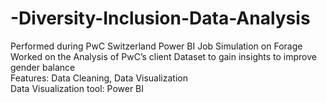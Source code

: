 # -Diversity-Inclusion-Data-Analysis                         
Performed during PwC Switzerland Power BI Job Simulation on Forage                                                                                                                                         
Worked on the Analysis of PwC’s client Dataset to gain insights to improve gender balance                                                                                                 
Features: Data Cleaning, Data Visualization                                                         
Data Visualization tool: Power BI                                                                                                  

